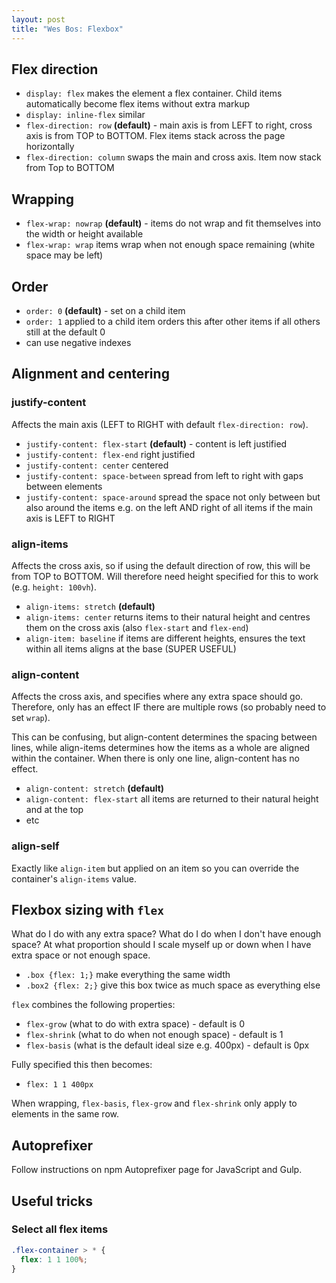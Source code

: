 ```yaml
---
layout: post
title: "Wes Bos: Flexbox"
---
```


## Flex direction

* `display: flex` makes the element a flex container. Child items automatically become flex items without extra markup
* `display: inline-flex` similar
* `flex-direction: row` **(default)** - main axis is from LEFT to right, cross axis is from TOP to BOTTOM. Flex items stack across the page horizontally
* `flex-direction: column` swaps the main and cross axis. Item now stack from Top to BOTTOM

## Wrapping

* `flex-wrap: nowrap` **(default)** - items do not wrap and fit themselves into the width or height available
* `flex-wrap: wrap` items wrap when not enough space remaining (white space may be left)

## Order

* `order: 0` **(default)** - set on a child item
* `order: 1` applied to a child item orders this after other items if all others still at the default 0
* can use negative indexes

## Alignment and centering
### justify-content

Affects the main axis (LEFT to RIGHT with default `flex-direction: row`).

* `justify-content: flex-start` **(default)** - content is left justified
* `justify-content: flex-end` right justified
* `justify-content: center` centered
* `justify-content: space-between` spread from left to right with gaps between elements
* `justify-content: space-around` spread the space not only between but also around the items e.g. on the left AND right of all items if the main axis is LEFT to RIGHT

### align-items

Affects the cross axis, so if using the default direction of row, this will be from TOP to BOTTOM. Will therefore need height specified for this to work (e.g. `height: 100vh`).

* `align-items: stretch` **(default)**
* `align-items: center` returns items to their natural height and centres them on the cross axis (also `flex-start` and `flex-end`)
* `align-item: baseline` if items are different heights, ensures the text within all items aligns at the base (SUPER USEFUL)

### align-content

Affects the cross axis, and specifies where any extra space should go. Therefore, only has an effect IF there are multiple rows (so probably need to set `wrap`).

This can be confusing, but align-content determines the spacing between lines, while align-items determines how the items as a whole are aligned within the container. When there is only one line, align-content has no effect.

* `align-content: stretch` **(default)**
* `align-content: flex-start` all items are returned to their natural height and at the top
* etc

### align-self

Exactly like `align-item` but applied on an item so you can override the container's `align-items` value.

## Flexbox sizing with `flex`

What do I do with any extra space? What do I do when I don't have enough space?
At what proportion should I scale myself up or down when I have extra space or not enough space.

* `.box {flex: 1;}` make everything the same width
* `.box2 {flex: 2;}` give this box twice as much space as everything else

`flex` combines the following properties: 
* `flex-grow` (what to do with extra space) - default is 0
* `flex-shrink` (what to do when not enough space) - default is 1
* `flex-basis` (what is the default ideal size e.g. 400px) - default is 0px

Fully specified this then becomes:
* `flex: 1 1 400px`

When wrapping, `flex-basis`, `flex-grow` and `flex-shrink` only apply to elements in the same row.

## Autoprefixer

Follow instructions on npm Autoprefixer page for JavaScript and Gulp.

## Useful tricks

### Select all flex items

```css
.flex-container > * {
  flex: 1 1 100%;
}
```
